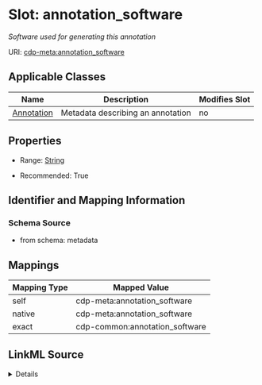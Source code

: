 

# Slot: annotation_software


_Software used for generating this annotation_



URI: [cdp-meta:annotation_software](metadataannotation_software)



<!-- no inheritance hierarchy -->





## Applicable Classes

| Name | Description | Modifies Slot |
| --- | --- | --- |
| [Annotation](Annotation.md) | Metadata describing an annotation |  no  |







## Properties

* Range: [String](String.md)

* Recommended: True





## Identifier and Mapping Information







### Schema Source


* from schema: metadata




## Mappings

| Mapping Type | Mapped Value |
| ---  | ---  |
| self | cdp-meta:annotation_software |
| native | cdp-meta:annotation_software |
| exact | cdp-common:annotation_software |




## LinkML Source

<details>
```yaml
name: annotation_software
description: Software used for generating this annotation
from_schema: metadata
exact_mappings:
- cdp-common:annotation_software
rank: 1000
alias: annotation_software
owner: Annotation
domain_of:
- Annotation
range: string
recommended: true
inlined: true
inlined_as_list: true

```
</details>